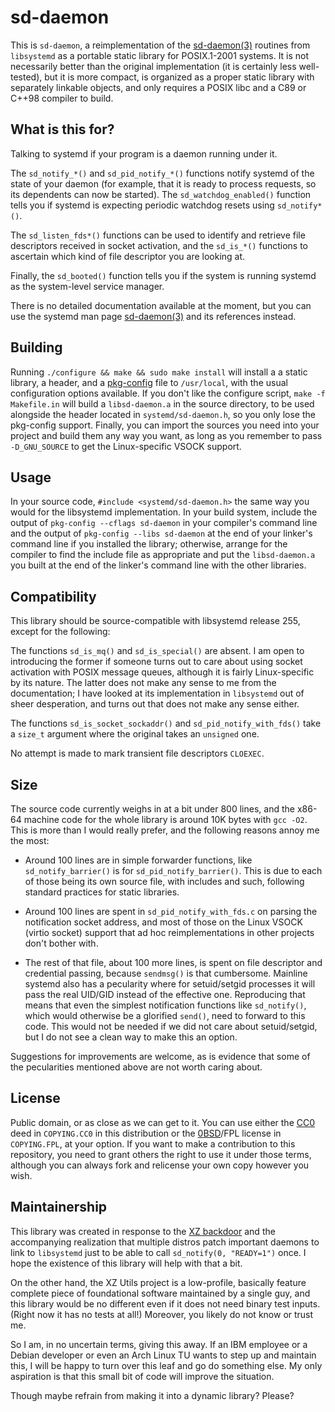 # sd-daemon

<!-- SPDX-License-Identifer: CC0 OR 0BSD -->

This is `sd-daemon`, a reimplementation of the [sd-daemon(3)][] routines from
`libsystemd` as a portable static library for POSIX.1-2001 systems.  It is
not necessarily better than the original implementation (it is certainly
less well-tested), but it is more compact, is organized as a proper static
library with separately linkable objects, and only requires a POSIX libc
and a C89 or C++98 compiler to build.

## What is this for?

Talking to systemd if your program is a daemon running under it.

The `sd_notify_*()` and `sd_pid_notify_*()` functions notify systemd of the
state of your daemon (for example, that it is ready to process requests, so
its dependents can now be started).  The `sd_watchdog_enabled()` function tells
you if systemd is expecting periodic watchdog resets using `sd_notify*()`.

The `sd_listen_fds*()` functions can be used to identify and retrieve file
descriptors received in socket activation, and the `sd_is_*()` functions to
ascertain which kind of file descriptor you are looking at.

Finally, the `sd_booted()` function tells you if the system is running
systemd as the system-level service manager.

There is no detailed documentation available at the moment, but you can use
the systemd man page [sd-daemon(3)][] and its references instead.

[sd-daemon(3)]: https://www.freedesktop.org/software/systemd/man/latest/sd-daemon.html

## Building

Running `./configure && make && sudo make install` will install a a static
library, a header, and a [pkg-config][] file to `/usr/local`, with the usual
configuration options available.  If you don't like the configure script,
`make -f Makefile.in` will build a `libsd-daemon.a` in the source directory,
to be used alongside the header located in `systemd/sd-daemon.h`, so you only
lose the pkg-config support.  Finally, you can import the sources you need
into your project and build them any way you want, as long as you remember
to pass `-D_GNU_SOURCE` to get the Linux-specific VSOCK support.

[pkg-config]: https://www.freedesktop.org/wiki/Software/pkg-config

## Usage

In your source code, `#include <systemd/sd-daemon.h>` the same way you would
for the libsystemd implementation.  In your build system, include the output
of `pkg-config --cflags sd-daemon` in your compiler's command line and the
output of `pkg-config --libs sd-daemon` at the end of your linker's command
line if you installed the library; otherwise, arrange for the compiler to
find the include file as appropriate and put the `libsd-daemon.a` you built
at the end of the linker's command line with the other libraries.

## Compatibility

This library should be source-compatible with libsystemd release 255, except
for the following:

The functions `sd_is_mq()` and `sd_is_special()` are absent.  I am open
to introducing the former if someone turns out to care about using socket
activation with POSIX message queues, although it is fairly Linux-specific by
its nature.  The latter does not make any sense to me from the documentation;
I have looked at its implementation in `libsystemd` out of sheer desperation,
and turns out that does not make any sense either.

The functions `sd_is_socket_sockaddr()` and `sd_pid_notify_with_fds()` take
a `size_t` argument where the original takes an `unsigned` one.

No attempt is made to mark transient file descriptors `CLOEXEC`.

## Size

The source code currently weighs in at a bit under 800 lines, and the x86-64
machine code for the whole library is around 10K bytes with `gcc -O2`.  This is
more than I would really prefer, and the following reasons annoy me the most:

- Around 100 lines are in simple forwarder functions, like
  `sd_notify_barrier()` is for `sd_pid_notify_barrier()`.  This is due to
  each of those being its own source file, with includes and such, following
  standard practices for static libraries.

- Around 100 lines are spent in `sd_pid_notify_with_fds.c` on parsing the
  notification socket address, and most of those on the Linux VSOCK (virtio
  socket) support that ad hoc reimplementations in other projects don't
  bother with.

- The rest of that file, about 100 more lines, is spent on file descriptor
  and credential passing, because `sendmsg()` is that cumbersome.  Mainline
  systemd also has a pecularity where for setuid/setgid processes it will
  pass the real UID/GID instead of the effective one.  Reproducing that means
  that even the simplest notification functions like `sd_notify()`, which
  would otherwise be a glorified `send()`, need to forward to this code.
  This would not be needed if we did not care about setuid/setgid, but I do
  not see a clean way to make this an option.

Suggestions for improvements are welcome, as is evidence that some of the
pecularities mentioned above are not worth caring about.

## License

Public domain, or as close as we can get to it.  You can use either the [CC0][]
deed in `COPYING.CC0` in this distribution or the [0BSD][]/FPL license in
`COPYING.FPL`, at your option.  If you want to make a contribution to this
repository, you need to grant others the right to use it under those terms,
although you can always fork and relicense your own copy however you wish.

[CC0]: https://creativecommons.org/publicdomain/zero/1.0/
[0BSD]: https://opensource.org/license/0BSD

## Maintainership

This library was created in response to the [XZ backdoor][] and the
accompanying realization that multiple distros patch important daemons to
link to `libsystemd` just to be able to call `sd_notify(0, "READY=1")` once.
I hope the existence of this library will help with that a bit.

On the other hand, the XZ Utils project is a low-profile, basically feature
complete piece of foundational software maintained by a single guy, and this
library would be no different even if it does not need binary test inputs.
(Right now it has no tests at all!)  Moreover, you likely do not know or
trust me.

So I am, in no uncertain terms, giving this away.  If an IBM employee or
a Debian developer or even an Arch Linux TU wants to step up and maintain
this, I will be happy to turn over this leaf and go do something else.
My only aspiration is that this small bit of code will improve the situation.

Though maybe refrain from making it into a dynamic library?  Please?

[XZ backdoor]: https://tukaani.org/xz-backdoor/
